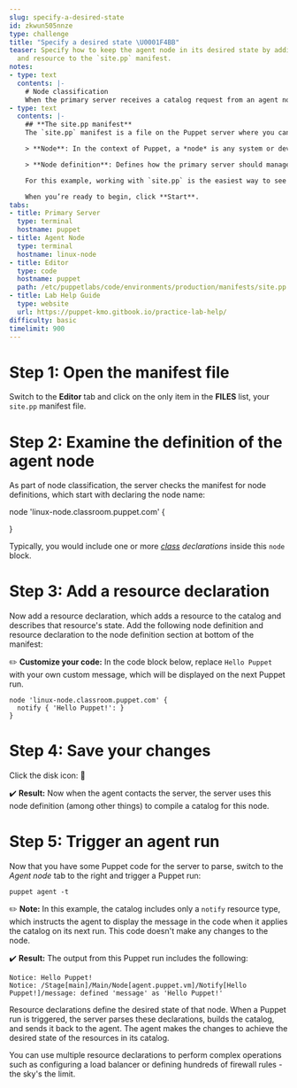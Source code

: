 ```yaml
---
slug: specify-a-desired-state
id: zkwun505nnze
type: challenge
title: "Specify a desired state \U0001F4BB"
teaser: Specify how to keep the agent node in its desired state by adding a node definition
  and resource to the `site.pp` manifest.
notes:
- type: text
  contents: |-
    # Node classification
    When the primary server receives a catalog request from an agent node with a valid certificate, it begins a process called [*node classification*](https://puppet.com/docs/puppet/latest/glossary.html#classify) to determine what Puppet code to compile to generate a catalog for the agent. The primary server gets this information from the `site.pp` manifest.
- type: text
  contents: |-
    ## **The site.pp manifest**
    The `site.pp` manifest is a file on the Puppet server where you can write node definitions and specify your nodes' desired states.

    > **Node**: In the context of Puppet, a *node* is any system or device in your infrastructure.

    > **Node definition**: Defines how the primary server should manage a given system. When an agent contacts the server, the server checks the `site.pp` manifest for node definitions that match the node name. Node definitions enable you to assign specific configurations to specific nodes.

    For this example, working with `site.pp` is the easiest way to see how node classification works. You can also get node classification info in the PE console.

    When you’re ready to begin, click **Start**.
tabs:
- title: Primary Server
  type: terminal
  hostname: puppet
- title: Agent Node
  type: terminal
  hostname: linux-node
- title: Editor
  type: code
  hostname: puppet
  path: /etc/puppetlabs/code/environments/production/manifests/site.pp
- title: Lab Help Guide
  type: website
  url: https://puppet-kmo.gitbook.io/practice-lab-help/
difficulty: basic
timelimit: 900
---
```

# Step 1: Open the manifest file
Switch to the **Editor** tab and click on the only item in the **FILES** list, your `site.pp` manifest file.

# Step 2: Examine the definition of the agent node
As part of node classification, the server checks the manifest for node definitions, which start with declaring the node name:

node 'linux-node.classroom.puppet.com' {

}


Typically, you would include one or more *[class](https://puppet.com/docs/puppet/latest/glossary.html#class) declarations* inside this `node` block.

# Step 3: Add a resource declaration
Now add a resource declaration, which adds a resource to the catalog and describes that resource's state. Add the following node definition and resource declaration to the node definition section at bottom of the manifest:

✏️ **Customize your code:** In the code block below, replace `Hello Puppet` with your own custom message, which will be displayed on the next Puppet run.

```
node 'linux-node.classroom.puppet.com' {
  notify { 'Hello Puppet!': }
}
```

# Step 4: Save your changes
Click the disk icon: 💾

✔️ **Result:** Now when the agent contacts the server, the server uses this node definition (among other things) to compile a catalog for this node.

# Step 5: Trigger an agent run
Now that you have some Puppet code for the server to parse, switch to the *Agent node* tab to the right and trigger a Puppet run:
```
puppet agent -t
```

✏️ **Note:**  In this example, the catalog includes only a `notify` resource type, which instructs the agent to display the message in the code when it applies the catalog on its next run. This code doesn't make any changes to the node.

✔️ **Result:** The output from this Puppet run includes the following:

```
Notice: Hello Puppet!
Notice: /Stage[main]/Main/Node[agent.puppet.vm]/Notify[Hello Puppet!]/message: defined 'message' as 'Hello Puppet!'
```

Resource declarations define the desired state of that node. When a Puppet run is triggered, the server parses these declarations, builds the catalog, and sends it back to the agent. The agent makes the changes to achieve the desired state of the resources in its catalog.

You can use multiple resource declarations to perform complex operations such as configuring a load balancer or defining hundreds of firewall rules - the sky's the limit.